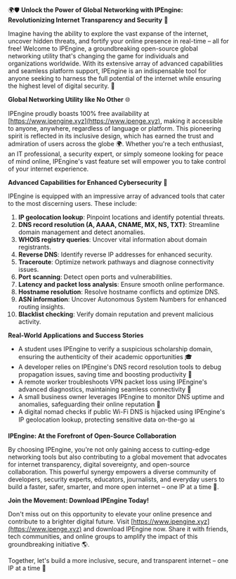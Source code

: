 🌍🛡️ **Unlock the Power of Global Networking with IPEngine: Revolutionizing Internet Transparency and Security** 🚀

Imagine having the ability to explore the vast expanse of the internet, uncover hidden threats, and fortify your online presence in real-time – all for free! Welcome to IPEngine, a groundbreaking open-source global networking utility that's changing the game for individuals and organizations worldwide. With its extensive array of advanced capabilities and seamless platform support, IPEngine is an indispensable tool for anyone seeking to harness the full potential of the internet while ensuring the highest level of digital security. 📡

**Global Networking Utility like No Other** 🌐

IPEngine proudly boasts 100% free availability at [https://www.ipengine.xyz](https://www.ipenge.xyz), making it accessible to anyone, anywhere, regardless of language or platform. This pioneering spirit is reflected in its inclusive design, which has earned the trust and admiration of users across the globe 🌍. Whether you're a tech enthusiast, an IT professional, a security expert, or simply someone looking for peace of mind online, IPEngine's vast feature set will empower you to take control of your internet experience.

**Advanced Capabilities for Enhanced Cybersecurity** 🔐

IPEngine is equipped with an impressive array of advanced tools that cater to the most discerning users. These include:

1.  **IP geolocation lookup**: Pinpoint locations and identify potential threats.
2.  **DNS record resolution (A, AAAA, CNAME, MX, NS, TXT)**: Streamline domain management and detect anomalies.
3.  **WHOIS registry queries**: Uncover vital information about domain registrants.
4.  **Reverse DNS**: Identify reverse IP addresses for enhanced security.
5.  **Traceroute**: Optimize network pathways and diagnose connectivity issues.
6.  **Port scanning**: Detect open ports and vulnerabilities.
7.  **Latency and packet loss analysis**: Ensure smooth online performance.
8.  **Hostname resolution**: Resolve hostname conflicts and optimize DNS.
9.  **ASN information**: Uncover Autonomous System Numbers for enhanced routing insights.
10.  **Blacklist checking**: Verify domain reputation and prevent malicious activity.

**Real-World Applications and Success Stories**

*   A student uses IPEngine to verify a suspicious scholarship domain, ensuring the authenticity of their academic opportunities 🎓
*   A developer relies on IPEngine's DNS record resolution tools to debug propagation issues, saving time and boosting productivity 🤖
*   A remote worker troubleshoots VPN packet loss using IPEngine's advanced diagnostics, maintaining seamless connectivity 🌆
*   A small business owner leverages IPEngine to monitor DNS uptime and anomalies, safeguarding their online reputation 💼
*   A digital nomad checks if public Wi-Fi DNS is hijacked using IPEngine's IP geolocation lookup, protecting sensitive data on-the-go 📊

**IPEngine: At the Forefront of Open-Source Collaboration**

By choosing IPEngine, you're not only gaining access to cutting-edge networking tools but also contributing to a global movement that advocates for internet transparency, digital sovereignty, and open-source collaboration. This powerful synergy empowers a diverse community of developers, security experts, educators, journalists, and everyday users to build a faster, safer, smarter, and more open internet – one IP at a time 🌟.

**Join the Movement: Download IPEngine Today!**

Don't miss out on this opportunity to elevate your online presence and contribute to a brighter digital future. Visit [https://www.ipengine.xyz](https://www.ipenge.xyz) and download IPEngine now. Share it with friends, tech communities, and online groups to amplify the impact of this groundbreaking initiative 🌎.

Together, let's build a more inclusive, secure, and transparent internet – one IP at a time 🔑